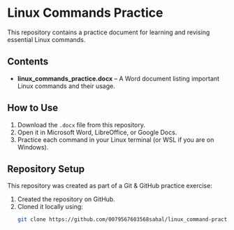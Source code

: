 # Linux Commands Practice

This repository contains a practice document for learning and revising essential Linux commands.

## Contents
- **linux_commands_practice.docx** – A Word document listing important Linux commands and their usage.

## How to Use
1. Download the `.docx` file from this repository.
2. Open it in Microsoft Word, LibreOffice, or Google Docs.
3. Practice each command in your Linux terminal (or WSL if you are on Windows).

## Repository Setup
This repository was created as part of a Git & GitHub practice exercise:
1. Created the repository on GitHub.
2. Cloned it locally using:
   ```bash
   git clone https://github.com/0079567603568sahal/linux_command-practise.git
